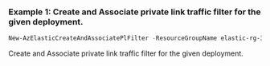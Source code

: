 ### Example 1: Create and Associate private link traffic filter for the given deployment.
```powershell
New-AzElasticCreateAndAssociatePlFilter -ResourceGroupName elastic-rg-3eytki -MonitorName elastic-rhqz1v
```

Create and Associate private link traffic filter for the given deployment.